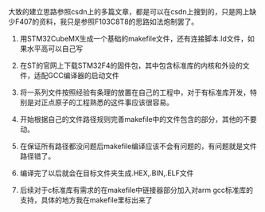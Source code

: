大致的建立思路参照csdn上的多篇文章，都是可以在csdn上搜到的，只是网上缺少F407的资料，我只是参照F103C8T8的思路如法炮制罢了。

  1.  用STM32CubeMX生成一个基础的makefile文件，还有连接脚本.ld文件，如果水平高可以自己写

  2.  在ST的官网上下载STM32F4的固件包，其中包含标准库的内核和外设的文件，适配GCC编译器的启动文件

  3.  将一系列文件按照经验有条理的放置在自己的工程中，对于有标准库开发，特别是对正点原子的工程熟悉的这件事应该很容易。

  4.  开始根据自己的文件路径规则完善makefile中的文件包含的部分，其他的不要动。

  5.  在保证所有路径都没问题后makefile编译应该不会有问题的，有问题就是文件路径错了。

  6.  编译完了以后就会在目标文件夹生成.HEX,.BIN,.ELF文件



  7.  后续对于c标准库有需求的在makefile中链接器部分加入对arm gcc标准库的支持，具体的地方我在makefile里标出来了
